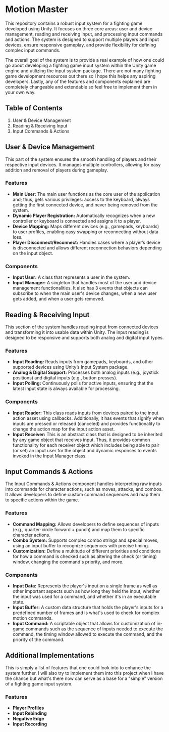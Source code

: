 # Motion Master
This repository contains a robust input system for a fighting game developed using Unity. It focuses on three core areas: user and device management, reading and receiving input, and processing input commands and actions. The system is designed to support multiple players and input devices, ensure responsive gameplay, and provide flexibility for defining complex input commands.

The overall goal of the system is to provide a real example of how one could go about developing a fighting game input system within the Unity game engine and utilizing the input system package. There are not many fighting game development resources out there so I hope this helps any aspiring developers. Lastly, any of the features and components explained are completely changeable and extendable so feel free to implement them in your own way.
## Table of Contents
1. User & Device Management
2. Reading & Receiving Input
3. Input Commands & Actions
## User & Device Management
This part of the system ensures the smooth handling of players and their respective input devices. It manages multiple controllers, allowing for easy addition and removal of players during gameplay.
### Features
- **Main User:** The main user functions as the core user of the application and; thus, gets various privileges: access to the keyboard, always getting the first connected device, and never being removed from the system.
- **Dynamic Player Registration:** Automatically recognizes when a new controller or keyboard is connected and assigns it to a player.
- **Device Mapping:** Maps different devices (e.g., gamepads, keyboards) to user profiles, enabling easy swapping or reconnecting without data loss.
- **Player Disconnect/Reconnect:** Handles cases where a player’s device is disconnected and allows different reconnection behaviors depending on the input object.
### Components
- **Input User:** A class that represents a user in the system.
- **Input Manager:** A singleton that handles most of the user and device management functionalities. It also has 3 events that objects can subscribe to when the main user's device changes, when a new user gets added, and when a user gets removed.
## Reading & Receiving Input
This section of the system handles reading input from connected devices and transforming it into usable data within Unity. The input reading is designed to be responsive and supports both analog and digital input types.
### Features
- **Input Reading:** Reads inputs from gamepads, keyboards, and other supported devices using Unity’s Input System package.
- **Analog & Digital Support:** Processes both analog inputs (e.g., joystick positions) and digital inputs (e.g., button presses).
- **Input Polling:** Continuously polls for active inputs, ensuring that the latest input state is always available for processing.
### Components
- **Input Reader:** This class reads inputs from devices paired to the input action asset using callbacks. Additionally, it has events that signify when inputs are pressed or released (canceled) and provides functionality to change the action map for the input action asset.
- **Input Receiver:** This is an abstract class that is designed to be inherited by any game object that receives input. Thus, it provides common functionality for each receiver object which includes being able to pair (or set) an input user for the object and dynamic responses to events invoked in the Input Manager class.
## Input Commands & Actions
The Input Commands & Actions component handles interpreting raw inputs into commands for character actions, such as moves, attacks, and combos. It allows developers to define custom command sequences and map them to specific actions within the game.
### Features
- **Command Mapping:** Allows developers to define sequences of inputs (e.g., quarter-circle forward + punch) and map them to specific character actions.
- **Combo System:** Supports complex combo strings and special moves, using an input buffer to recognize sequences with precise timing.
- **Customization:** Define a multitude of different priorities and conditions for how a command is checked such as altering the check (or timing) window, changing the command's priority, and more.
### Components
- **Input Data:** Represents the player's input on a single frame as well as other important aspects such as how long they held the input, whether the input was used for a command, and whether it's in an executable state.
- **Input Buffer:** A custom data structure that holds the player's inputs for a predefined number of frames and is what's used to check for complex motion commands.
- **Input Command:** A scriptable object that allows for customization of in-game commands such as the sequence of inputs needed to execute the command, the timing window allowed to execute the command, and the priority of the command.
## Additional Implementations
This is simply a list of features that one could look into to enhance the system further. I will also try to implement them into this project when I have the chance but what's there now can serve as a base for a "simple" version of a fighting game input system.
### Features
- **Player Profiles**
- **Input Rebinding**
- **Negative Edge**
- **Input Recording**
